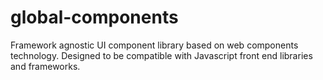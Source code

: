 # global-components
Framework agnostic UI component library based on web components technology. Designed to be compatible with Javascript front end libraries and frameworks.

